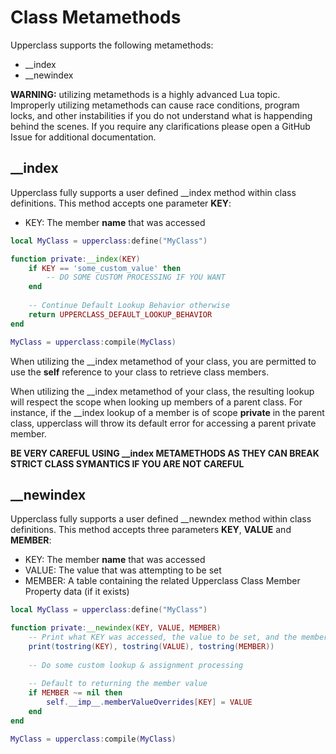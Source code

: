 # Class Metamethods

Upperclass supports the following metamethods:

* __index
* __newindex

**WARNING:** utilizing metamethods is a highly advanced Lua topic. Improperly utilizing metamethods can cause race conditions, program locks, and other instabilities if you do not understand what is happending behind the scenes. If you require any clarifications please open a GitHub Issue for additional documentation.

## __index

Upperclass fully supports a user defined __index method within class definitions. This method accepts one parameter **KEY**:

* KEY: The member **name** that was accessed

```lua
local MyClass = upperclass:define("MyClass")

function private:__index(KEY)
    if KEY == 'some_custom_value' then
        -- DO SOME CUSTOM PROCESSING IF YOU WANT
    end
    
    -- Continue Default Lookup Behavior otherwise
    return UPPERCLASS_DEFAULT_LOOKUP_BEHAVIOR
end

MyClass = upperclass:compile(MyClass)
```

When utilizing the __index metamethod of your class, you are permitted to use the **self** reference to your class to retrieve class members.

When utilizing the __index metamethod of your class, the resulting lookup will respect the scope when looking up members of a parent class. For instance, if the __index lookup of a member is of scope **private** in the parent class, upperclass will throw its default error for accessing a parent private member.

**BE VERY CAREFUL USING __index METAMETHODS AS THEY CAN BREAK STRICT CLASS SYMANTICS IF YOU ARE NOT CAREFUL**

## __newindex

Upperclass fully supports a user defined __newndex method within class definitions. This method accepts three parameters **KEY**, **VALUE** and **MEMBER**:

* KEY: The member **name** that was accessed
* VALUE: The value that was attempting to be set
* MEMBER: A table containing the related Upperclass Class Member Property data (if it exists)

```lua
local MyClass = upperclass:define("MyClass")

function private:__newindex(KEY, VALUE, MEMBER)
    -- Print what KEY was accessed, the value to be set, and the member lookup table
    print(tostring(KEY), tostring(VALUE), tostring(MEMBER))
    
    -- Do some custom lookup & assignment processing
    
    -- Default to returning the member value
    if MEMBER ~= nil then
        self.__imp__.memberValueOverrides[KEY] = VALUE        
    end
end

MyClass = upperclass:compile(MyClass)
```